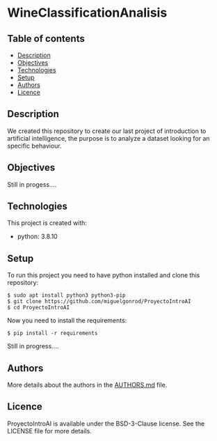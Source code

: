 # WineClassificationAnalisis

## Table of contents
* [Description](#description)
* [Objectives](#objectives)
* [Technologies](#technologies)
* [Setup](#setup)
* [Authors](#authors)
* [Licence](#licence)

## Description
We created this repository to create our last project of introduction to artificial intelligence, the purpose is to analyze a dataset looking for an specific behaviour.

## Objectives
Still in progess....

## Technologies
This project is created with:
* python: 3.8.10

## Setup
To run this project you need to have python installed and clone this repository:
```
$ sudo apt install python3 python3-pip
$ git clone https://github.com/miguelgonrod/ProyectoIntroAI
$ cd ProyectoIntroAI
```

Now you need to install the requirements:
```
$ pip install -r requirements
```

Still in progress....

## Authors
More details about the authors in the [AUTHORS.md](https://github.com/miguelgonrod/WineClassificationAnalisis/blob/main/AUTHORS.md) file.

## Licence
ProyectoIntroAI is available under the BSD-3-Clause license. See the LICENSE file for more details.

